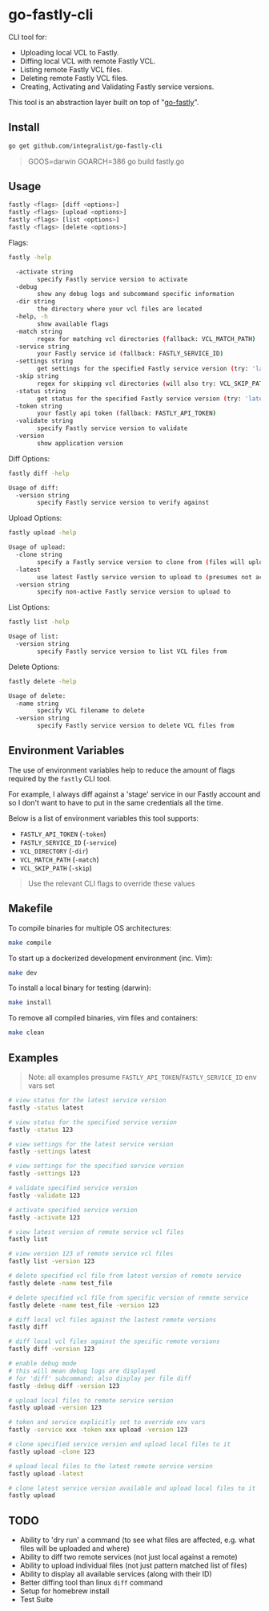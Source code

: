 # go-fastly-cli

CLI tool for:

* Uploading local VCL to Fastly.
* Diffing local VCL with remote Fastly VCL.
* Listing remote Fastly VCL files.
* Deleting remote Fastly VCL files.
* Creating, Activating and Validating Fastly service versions.

This tool is an abstraction layer built on top of "[go-fastly](https://github.com/sethvargo/go-fastly)".

## Install

```bash
go get github.com/integralist/go-fastly-cli
```

> GOOS=darwin GOARCH=386 go build fastly.go

## Usage

```bash
fastly <flags> [diff <options>]
fastly <flags> [upload <options>]
fastly <flags> [list <options>]
fastly <flags> [delete <options>]
```

Flags:

```bash
fastly -help

  -activate string
        specify Fastly service version to activate
  -debug
        show any debug logs and subcommand specific information
  -dir string
        the directory where your vcl files are located
  -help, -h
        show available flags
  -match string
        regex for matching vcl directories (fallback: VCL_MATCH_PATH)
  -service string
        your Fastly service id (fallback: FASTLY_SERVICE_ID) 
  -settings string
        get settings for the specified Fastly service version (try: 'latest')
  -skip string
        regex for skipping vcl directories (will also try: VCL_SKIP_PATH) 
  -status string
        get status for the specified Fastly service version (try: 'latest')
  -token string
        your fastly api token (fallback: FASTLY_API_TOKEN) 
  -validate string
        specify Fastly service version to validate
  -version
        show application version
```

Diff Options:

```bash
fastly diff -help

Usage of diff:
  -version string
        specify Fastly service version to verify against
```

Upload Options:

```bash
fastly upload -help

Usage of upload:
  -clone string
        specify a Fastly service version to clone from (files will upload to it)
  -latest
        use latest Fastly service version to upload to (presumes not activated)
  -version string
        specify non-active Fastly service version to upload to
```

List Options:

```bash
fastly list -help

Usage of list:
  -version string
        specify Fastly service version to list VCL files from
```

Delete Options:

```bash
fastly delete -help

Usage of delete:
  -name string
        specify VCL filename to delete
  -version string
        specify Fastly service version to delete VCL files from
```

## Environment Variables

The use of environment variables help to reduce the amount of flags required by the `fastly` CLI tool.

For example, I always diff against a 'stage' service in our Fastly account and so I don't want to have to put in the same credentials all the time.

Below is a list of environment variables this tool supports:

* `FASTLY_API_TOKEN` (`-token`)
* `FASTLY_SERVICE_ID` (`-service`)
* `VCL_DIRECTORY` (`-dir`)
* `VCL_MATCH_PATH` (`-match`)
* `VCL_SKIP_PATH` (`-skip`)

> Use the relevant CLI flags to override these values

## Makefile

To compile binaries for multiple OS architectures:

```bash
make compile
```

To start up a dockerized development environment (inc. Vim):

```bash
make dev
```

To install a local binary for testing (darwin):

```bash
make install
```

To remove all compiled binaries, vim files and containers:

```bash
make clean
```

## Examples

> Note: all examples presume `FASTLY_API_TOKEN`/`FASTLY_SERVICE_ID` env vars set

```bash
# view status for the latest service version
fastly -status latest

# view status for the specified service version
fastly -status 123

# view settings for the latest service version
fastly -settings latest

# view settings for the specified service version
fastly -settings 123

# validate specified service version
fastly -validate 123

# activate specified service version
fastly -activate 123

# view latest version of remote service vcl files
fastly list

# view version 123 of remote service vcl files
fastly list -version 123

# delete specified vcl file from latest version of remote service
fastly delete -name test_file

# delete specified vcl file from specific version of remote service
fastly delete -name test_file -version 123

# diff local vcl files against the lastest remote versions
fastly diff

# diff local vcl files against the specific remote versions
fastly diff -version 123

# enable debug mode
# this will mean debug logs are displayed
# for 'diff' subcommand: also display per file diff
fastly -debug diff -version 123

# upload local files to remote service version
fastly upload -version 123

# token and service explicitly set to override env vars
fastly -service xxx -token xxx upload -version 123

# clone specified service version and upload local files to it
fastly upload -clone 123

# upload local files to the latest remote service version
fastly upload -latest

# clone latest service version available and upload local files to it
fastly upload
```

## TODO

* Ability to 'dry run' a command (to see what files are affected, e.g. what files will be uploaded and where)
* Ability to diff two remote services (not just local against a remote)
* Ability to upload individual files (not just pattern matched list of files)
* Ability to display all available services (along with their ID)
* Better diffing tool than linux `diff` command
* Setup for homebrew install
* Test Suite
